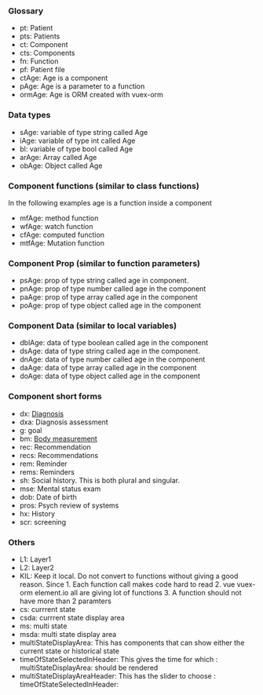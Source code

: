 ### Glossary

- pt: Patient
- pts: Patients
- ct: Component
- cts: Components
- fn: Function
- pf: Patient file
- ctAge: Age is a component
- pAge: Age is a parameter to a function
- ormAge: Age is ORM created with vuex-orm

### Data types

- sAge: variable of type string called Age
- iAge: variable of type int called Age
- bl: variable of type bool called Age
- arAge: Array called Age
- obAge: Object called Age

### Component functions (similar to class functions)

In the following examples age is a function inside a component

- mfAge: method function
- wfAge: watch function
- cfAge: computed function
- mtfAge: Mutation function

### Component Prop (similar to function parameters)

- psAge: prop of type string called age in component.
- pnAge: prop of type number called age in the component
- paAge: prop of type array called age in the component
- poAge: prop of type object called age in the component

### Component Data (similar to local variables)

- dblAge: data of type boolean called age in the component
- dsAge: data of type string called age in the component.
- dnAge: data of type number called age in the component
- daAge: data of type array called age in the component
- doAge: data of type object called age in the component

### Component short forms

- dx: [Diagnosis](/ptclient/components/dx/)
- dxa: Diagnosis assessment
- g: goal
- bm: [Body measurement](/ptclient/components/bm/)
- rec: Recommendation
- recs: Recommendations
- rem: Reminder
- rems: Reminders
- sh: Social history. This is both plural and singular.
- mse: Mental status exam
- dob: Date of birth
- pros: Psych review of systems
- hx: History
- scr: screening

### Others

- L1: Layer1
- L2: Layer2
- KIL: Keep it local. Do not convert to functions without giving a good reason. Since 1. Each function call makes code hard to read 2. vue vuex-orm element.io all are giving lot of functions 3. A function should not have more than 2 paramters
- cs: currrent state
- csda: currrent state display area
- ms: multi state
- msda: multi state display area
- multiStateDisplayArea: This has components that can show either the current state or historical state
- timeOfStateSelectedInHeader: This gives the time for which : multiStateDisplayArea: should be rendered
- multiStateDisplayAreaHeader: This has the slider to choose : timeOfStateSelectedInHeader:
